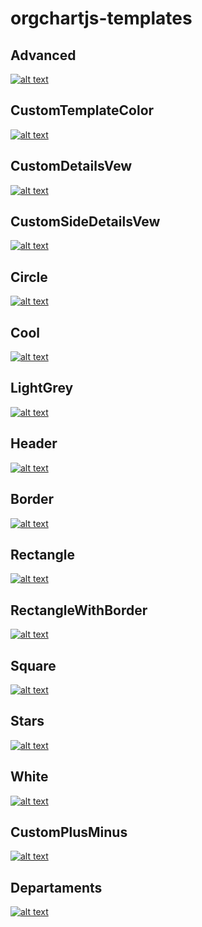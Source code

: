 # orgchartjs-templates
## Advanced
[![alt text](https://github.com/plamen-peshev/orgchartjs-templates/blob/main/Advanced/template.jpg)](https://github.com/plamen-peshev/orgchartjs-templates/blob/main/Advanced/)
## CustomTemplateColor
[![alt text](https://github.com/plamen-peshev/orgchartjs-templates/blob/main/CustomTemplateColor/template.jpg)](https://github.com/plamen-peshev/orgchartjs-templates/blob/main/CustomTemplateColor/)
## CustomDetailsVew
[![alt text](https://github.com/plamen-peshev/orgchartjs-templates/blob/main/CustomDetailsVew/template.jpg)](https://github.com/plamen-peshev/orgchartjs-templates/blob/main/CustomDetailsVew/)
## CustomSideDetailsVew
[![alt text](https://github.com/plamen-peshev/orgchartjs-templates/blob/main/CustomSideDetailsVew/template.jpg)](https://github.com/plamen-peshev/orgchartjs-templates/blob/main/CustomSideDetailsVew/)
## Circle
[![alt text](https://github.com/plamen-peshev/orgchartjs-templates/blob/main/Circle/template.jpg)](https://github.com/plamen-peshev/orgchartjs-templates/blob/main/Circle/)
## Cool
[![alt text](https://github.com/plamen-peshev/orgchartjs-templates/blob/main/Cool/template.jpg)](https://github.com/plamen-peshev/orgchartjs-templates/blob/main/Cool/)
## LightGrey
[![alt text](https://github.com/plamen-peshev/orgchartjs-templates/blob/main/LightGrey/template.jpg)](https://github.com/plamen-peshev/orgchartjs-templates/blob/main/LightGrey/)
## Header
[![alt text](https://github.com/plamen-peshev/orgchartjs-templates/blob/main/Header/template.jpg)](https://github.com/plamen-peshev/orgchartjs-templates/blob/main/Header/)
## Border
[![alt text](https://github.com/plamen-peshev/orgchartjs-templates/blob/main/Border/template.jpg)](https://github.com/plamen-peshev/orgchartjs-templates/blob/main/Border/)
## Rectangle
[![alt text](https://github.com/plamen-peshev/orgchartjs-templates/blob/main/Rectangle/template.jpg)](https://github.com/plamen-peshev/orgchartjs-templates/blob/main/Rectangle/)
## RectangleWithBorder
[![alt text](https://github.com/plamen-peshev/orgchartjs-templates/blob/main/RectangleWithBorder/template.jpg)](https://github.com/plamen-peshev/orgchartjs-templates/blob/main/RectangleWithBorder/)
## Square
[![alt text](https://github.com/plamen-peshev/orgchartjs-templates/blob/main/Square/template.jpg)](https://github.com/plamen-peshev/orgchartjs-templates/blob/main/Square/)
## Stars
[![alt text](https://github.com/plamen-peshev/orgchartjs-templates/blob/main/Stars/template.jpg)](https://github.com/plamen-peshev/orgchartjs-templates/blob/main/Stars/)
## White
[![alt text](https://github.com/plamen-peshev/orgchartjs-templates/blob/main/White/template.jpg)](https://github.com/plamen-peshev/orgchartjs-templates/blob/main/White/)
## CustomPlusMinus
[![alt text](https://github.com/plamen-peshev/orgchartjs-templates/blob/main/CustomPlusMinus/template.jpg)](https://github.com/plamen-peshev/orgchartjs-templates/blob/main/CustomPlusMinus/)
## Departaments
[![alt text](https://github.com/plamen-peshev/orgchartjs-templates/blob/main/Departaments/template.jpg)](https://github.com/plamen-peshev/orgchartjs-templates/blob/main/Departaments/)